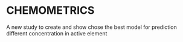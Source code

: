 # CHEMOMETRICS
A new study to create and show chose the best model for prediction different concentration in active element

